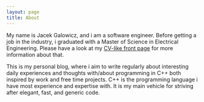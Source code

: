```yaml
---
layout: page
title: About
---
```


My name is Jacek Galowicz, and i am a software engineer.
Before getting a job in the industry, i graduated with a Master of Science in Electrical Engineering.
Please have a look at my [CV-like front page](http://galowicz.de) for more information about that.

This is my personal blog, where i aim to write regularly about interesting daily experiences and thoughts with/about programming in C++ both inspired by work and free time projects.
C++ is the programming language i have most experience and expertise with.
It is my main vehicle for striving after elegant, fast, and generic code.

